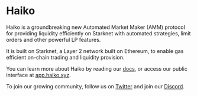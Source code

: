 # Haiko

Haiko is a groundbreaking new Automated Market Maker (AMM) protocol for providing liquidity efficiently on Starknet with automated strategies, limit orders and other powerful LP features.

It is built on Starknet, a Layer 2 network built on Ethereum, to enable gas efficient on-chain trading and liquidity provision.

You can learn more about Haiko by reading our [docs](https://docs.haiko.xyz/), or access our public interface at [app.haiko.xyz](https://app.haiko.xyz/).

To join our growing community, follow us on [Twitter](https://twitter.com/haikoxyz) and join our [Discord](https://discord.gg/Ds9YPETgbe).
